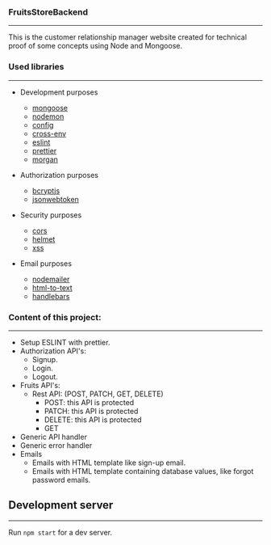 ### FruitsStoreBackend

---

This is the customer relationship manager website created for technical proof of some concepts using Node and Mongoose.

### Used libraries

---

- Development purposes

  - [mongoose](https://www.npmjs.com/package/mongoose)
  - [nodemon](https://www.npmjs.com/package/nodemon)
  - [config](https://www.npmjs.com/package/config)
  - [cross-env](https://www.npmjs.com/package/cross-env)
  - [eslint](https://eslint.org/)
  - [prettier](https://prettier.io/)
  - [morgan](https://www.npmjs.com/package/morgan)

- Authorization purposes

  - [bcryptjs](https://www.npmjs.com/package/bcryptjs)
  - [jsonwebtoken](https://www.npmjs.com/package/jsonwebtoken)

- Security purposes

  - [cors](https://www.npmjs.com/package/cors)
  - [helmet](https://www.npmjs.com/package/helmet)
  - [xss](https://www.npmjs.com/package/xss)

- Email purposes
  - [nodemailer](https://www.npmjs.com/package/nodemailer)
  - [html-to-text](https://www.npmjs.com/package/html-to-text)
  - [handlebars](https://www.npmjs.com/package/handlebars)

### Content of this project:

---

- Setup ESLINT with prettier.
- Authorization API's:
  - Signup.
  - Login.
  - Logout.
- Fruits API's:
  - Rest API: (POST, PATCH, GET, DELETE)
    - POST: this API is protected
    - PATCH: this API is protected
    - DELETE: this API is protected
    - GET
- Generic API handler
- Generic error handler
- Emails
  - Emails with HTML template like sign-up email.
  - Emails with HTML template containing database values, like forgot password emails.

## Development server

---
Run `npm start` for a dev server.
